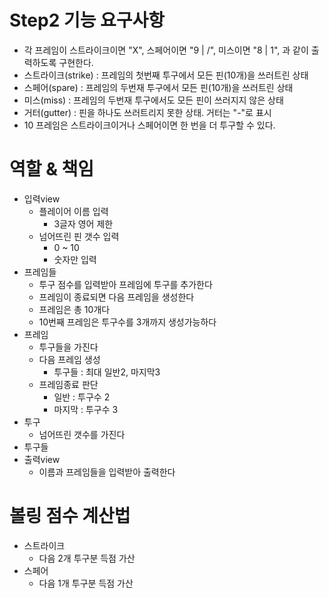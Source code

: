 # Step2 기능 요구사항
- 각 프레임이 스트라이크이면 "X", 스페어이면 "9 | /", 미스이면 "8 | 1", 과 같이 출력하도록 구현한다.
- 스트라이크(strike) : 프레임의 첫번째 투구에서 모든 핀(10개)을 쓰러트린 상태
- 스페어(spare) : 프레임의 두번재 투구에서 모든 핀(10개)을 쓰러트린 상태
- 미스(miss) : 프레임의 두번재 투구에서도 모든 핀이 쓰러지지 않은 상태
- 거터(gutter) : 핀을 하나도 쓰러트리지 못한 상태. 거터는 "-"로 표시
- 10 프레임은 스트라이크이거나 스페어이면 한 번을 더 투구할 수 있다.

# 역할 & 책임
- 입력view
  - 플레이어 이름 입력
    - 3글자 영어 제한
  - 넘어뜨린 핀 갯수 입력
    - 0 ~ 10
    - 숫자만 입력
- 프레임들
  - 투구 점수를 입력받아 프레임에 투구를 추가한다
  - 프레임이 종료되면 다음 프레임을 생성한다
  - 프레임은 총 10개다
  - 10번째 프레임은 투구수를 3개까지 생성가능하다
- 프레임
  - 투구들을 가진다
  - 다음 프레임 생성
    - 투구들 : 최대 일반2, 마지막3
  - 프레임종료 판단
    - 일반 : 투구수 2
    - 마지막 : 투구수 3
- 투구
  - 넘어뜨린 갯수를 가진다
- 투구들
- 출력view
  - 이름과 프레임들을 입력받아 출력한다

# 볼링 점수 계산법
- 스트라이크
  - 다음 2개 투구분 득점 가산
- 스페어
  - 다음 1개 투구분 득점 가산
